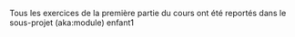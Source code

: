 Tous les exercices de la première partie du cours ont été reportés dans le sous-projet (aka:module) enfant1
